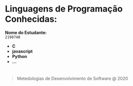 # Linguagens de Programação Conhecidas:

**Nome do Estudante:**\
`2190740`

+ **C**
+ **javascript**
+ **Python**
+ **...**
# 
> Metedologias de Desenvolvimento de Software @ 2020